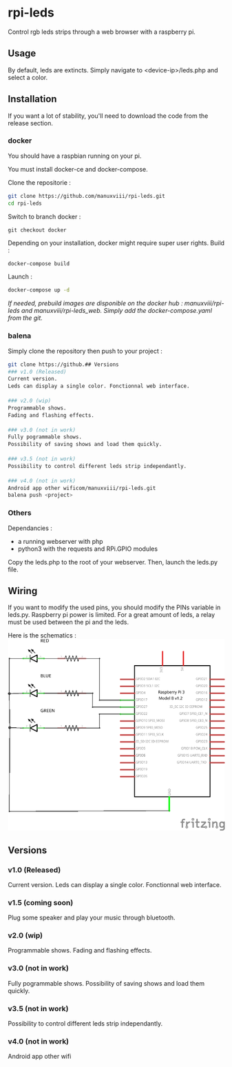 # rpi-leds
Control rgb leds strips through a web browser with a raspberry pi.


## Usage 
By default, leds are extincts.
Simply navigate to \<device-ip\>/leds.php and select a color. 



## Installation

If you want a lot of stability, you'll need to download the code from the release section.

### docker
You should have a raspbian running on your pi.

You must install docker-ce and docker-compose.

Clone the repositorie :
```bash
git clone https://github.com/manuxviii/rpi-leds.git
cd rpi-leds
```

Switch to branch docker : 
```git
git checkout docker
```

Depending on your installation, docker might require super user rights. 
Build :
```bash
docker-compose build
```

Launch :
```bash
docker-compose up -d
```

*If needed, prebuild images are disponible on the docker hub : manuxviii/rpi-leds and manuxviii/rpi-leds_web. Simply add the docker-compose.yaml from the git.*

### balena
Simply clone the repository then push to your project :
```bash
git clone https://github.## Versions
### v1.0 (Released)
Current version.
Leds can display a single color. Fonctionnal web interface.

### v2.0 (wip)
Programmable shows.
Fading and flashing effects.

### v3.0 (not in work)
Fully pogrammable shows.
Possibility of saving shows and load them quickly.

### v3.5 (not in work)
Possibility to control different leds strip independantly.

### v4.0 (not in work)
Android app other wificom/manuxviii/rpi-leds.git
balena push <project>
```

### Others
Dependancies :
  - a running webserver with php
  - python3 with the requests and RPi.GPIO modules

Copy the leds.php to the root of your webserver. Then, launch the leds.py file.


## Wiring
If you want to modify the used pins, you should modify the PINs variable in leds.py.
Raspberry pi power is limited. For a great amount of leds, a relay must be used between the pi and the leds.

Here is the schematics :
![schema](./schema.png)



## Versions
### v1.0 (Released)
Current version.
Leds can display a single color. Fonctionnal web interface.

### v1.5 (coming soon)
Plug some speaker and play your music through bluetooth.

### v2.0 (wip)
Programmable shows.
Fading and flashing effects.

### v3.0 (not in work)
Fully pogrammable shows.
Possibility of saving shows and load them quickly.

### v3.5 (not in work)
Possibility to control different leds strip independantly.

### v4.0 (not in work)
Android app other wifi
